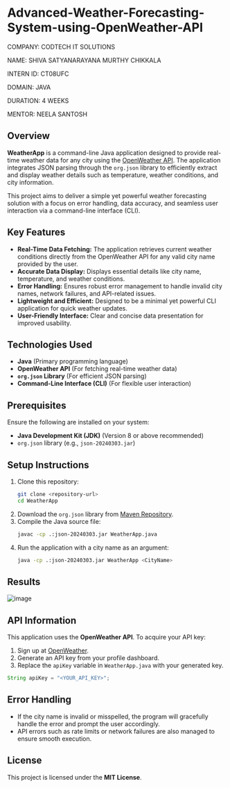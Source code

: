 # Advanced-Weather-Forecasting-System-using-OpenWeather-API

COMPANY: CODTECH IT SOLUTIONS

NAME: SHIVA SATYANARAYANA MURTHY CHIKKALA

INTERN ID: CT08UFC

DOMAIN: JAVA

DURATION: 4 WEEKS

MENTOR: NEELA SANTOSH

## Overview
**WeatherApp** is a command-line Java application designed to provide real-time weather data for any city using the [OpenWeather API](https://openweathermap.org/). The application integrates JSON parsing through the `org.json` library to efficiently extract and display weather details such as temperature, weather conditions, and city information.

This project aims to deliver a simple yet powerful weather forecasting solution with a focus on error handling, data accuracy, and seamless user interaction via a command-line interface (CLI).

## Key Features
- **Real-Time Data Fetching:** The application retrieves current weather conditions directly from the OpenWeather API for any valid city name provided by the user.
- **Accurate Data Display:** Displays essential details like city name, temperature, and weather conditions.
- **Error Handling:** Ensures robust error management to handle invalid city names, network failures, and API-related issues.
- **Lightweight and Efficient:** Designed to be a minimal yet powerful CLI application for quick weather updates.
- **User-Friendly Interface:** Clear and concise data presentation for improved usability.

## Technologies Used
- **Java** (Primary programming language)
- **OpenWeather API** (For fetching real-time weather data)
- **`org.json` Library** (For efficient JSON parsing)
- **Command-Line Interface (CLI)** (For flexible user interaction)

## Prerequisites
Ensure the following are installed on your system:
- **Java Development Kit (JDK)** (Version 8 or above recommended)
- `org.json` library (e.g., `json-20240303.jar`)

## Setup Instructions
1. Clone this repository:
   ```bash
   git clone <repository-url>
   cd WeatherApp
   ```
2. Download the `org.json` library from [Maven Repository](https://mvnrepository.com/artifact/org.json/json).
3. Compile the Java source file:
   ```bash
   javac -cp .:json-20240303.jar WeatherApp.java
   ```
4. Run the application with a city name as an argument:
   ```bash
   java -cp .:json-20240303.jar WeatherApp <CityName>
   ```

## Results

![image](https://github.com/user-attachments/assets/3d258216-be25-4bc7-9d38-20177dc3bf7e)



## API Information
This application uses the **OpenWeather API**. To acquire your API key:
1. Sign up at [OpenWeather](https://home.openweathermap.org/users/sign_up).
2. Generate an API key from your profile dashboard.
3. Replace the `apiKey` variable in `WeatherApp.java` with your generated key.

```java
String apiKey = "<YOUR_API_KEY>";
```

## Error Handling
- If the city name is invalid or misspelled, the program will gracefully handle the error and prompt the user accordingly.
- API errors such as rate limits or network failures are also managed to ensure smooth execution.


## License
This project is licensed under the **MIT License**.

